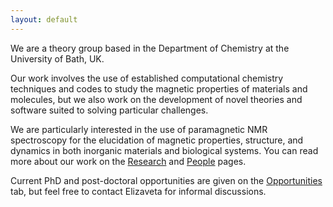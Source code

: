 ```yaml
---
layout: default
---
```


We are a theory group based in the Department of Chemistry at the University of Bath, UK.

Our work involves the use of established computational chemistry techniques and codes to study the magnetic properties of materials and molecules, but we also work on the development of novel theories and software suited to solving particular challenges.

We are particularly interested in the use of paramagnetic NMR spectroscopy for the elucidation of magnetic properties, structure, and dynamics in both inorganic materials and biological systems. You can read more about our work on the [Research](./research.html) and [People](./people.html) pages.

Current PhD and post-doctoral opportunities are given on the [Opportunities](./opportunities.html) tab, but feel free to contact Elizaveta for informal discussions.

